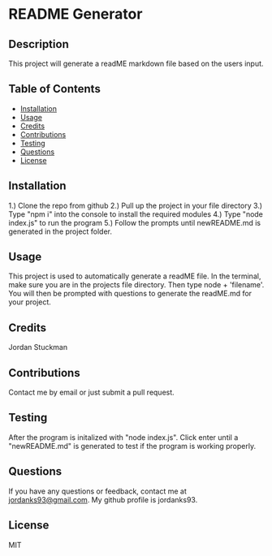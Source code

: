 # README Generator

  ## Description
  This project will generate a readME markdown file based on the users input.

  ## Table of Contents
  * [Installation](#installation)
  * [Usage](#usage)
  * [Credits](#credits)
  * [Contributions](#contributions)
  * [Testing](#testing)
  * [Questions](#questions)
  * [License](#license)
   
  ## Installation
  1.) Clone the repo from github 2.) Pull up the project in your file directory 3.) Type "npm i" into the console to install the required modules 4.) Type "node index.js" to run the program 5.) Follow the prompts until newREADME.md is generated in the project folder.
  ## Usage
  This project is used to automatically generate a readME file. In the terminal, make sure you are in the projects file directory. Then type node + 'filename'. You will then be prompted with questions to generate the readME.md for your project.
  ## Credits
  Jordan Stuckman
  ## Contributions
  Contact me by email or just submit a pull request.
  ## Testing
  After the program is initalized with "node index.js". Click enter until a "newREADME.md" is generated to test if the program is working properly.
  ## Questions
  If you have any questions or feedback, contact me at jordanks93@gmail.com.
  My github profile is jordanks93.
  ## License
  MIT

